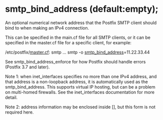 # smtp_bind_address (default:empty); 


An optional numerical network address that the Postfix SMTP client
should bind to when making an IPv4 connection.



This can be specified in the main.cf file for all SMTP clients, or
it can be specified in the master.cf file for a specific client,
for example:




/etc/postfix/<a href="master.5.html">master.cf</a>:
    smtp ... smtp -o <a href="postconf.5.html#smtp_bind_address">smtp_bind_address</a>=11.22.33.44



 See smtp_bind_address_enforce for how Postfix should handle
errors (Postfix 3.7 and later). 

 Note 1: when inet_interfaces specifies no more than one IPv4
address, and that address is a non-loopback address, it is
automatically used as the smtp_bind_address.  This supports virtual
IP hosting, but can be a problem on multi-homed firewalls. See the
inet_interfaces documentation for more detail. 

 Note 2: address information may be enclosed inside [],
but this form is not required here. 


